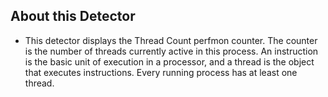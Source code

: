 ## About this Detector

* This detector displays the Thread Count perfmon counter. The counter is the number of threads currently active in this process. An instruction is the basic unit of execution in a processor, and a thread is the object that executes instructions. Every running process has at least one thread.

